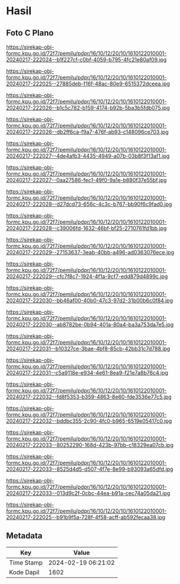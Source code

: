 # Hasil

## Foto C Plano

https://sirekap-obj-formc.kpu.go.id/72f7/pemilu/pdpr/16/10/12/20/10/1610122010001-20240217-222024--b1f227cf-c0bf-4059-b795-4fc21e80af09.jpg

https://sirekap-obj-formc.kpu.go.id/72f7/pemilu/pdpr/16/10/12/20/10/1610122010001-20240217-222025--27885deb-f16f-48ac-80e9-6515372dceea.jpg

https://sirekap-obj-formc.kpu.go.id/72f7/pemilu/pdpr/16/10/12/20/10/1610122010001-20240217-222026--b1c5c782-b159-4174-b92b-5ba3b5fdb075.jpg

https://sirekap-obj-formc.kpu.go.id/72f7/pemilu/pdpr/16/10/12/20/10/1610122010001-20240217-222026--db2ff6ca-f9a7-476f-ab93-c148096ce703.jpg

https://sirekap-obj-formc.kpu.go.id/72f7/pemilu/pdpr/16/10/12/20/10/1610122010001-20240217-222027--4de4afb3-4435-4949-a07b-03b8f3f13af1.jpg

https://sirekap-obj-formc.kpu.go.id/72f7/pemilu/pdpr/16/10/12/20/10/1610122010001-20240217-222027--0aa27586-fec1-49f0-9a1e-b880f37e55bf.jpg

https://sirekap-obj-formc.kpu.go.id/72f7/pemilu/pdpr/16/10/12/20/10/1610122010001-20240217-222028--d27dcd73-656c-4c3c-b767-bb90f6c9fad0.jpg

https://sirekap-obj-formc.kpu.go.id/72f7/pemilu/pdpr/16/10/12/20/10/1610122010001-20240217-222028--c39006fd-1632-46bf-bf25-2710761fd1bb.jpg

https://sirekap-obj-formc.kpu.go.id/72f7/pemilu/pdpr/16/10/12/20/10/1610122010001-20240217-222029--27153637-3eab-40bb-a496-ad0363076ece.jpg

https://sirekap-obj-formc.kpu.go.id/72f7/pemilu/pdpr/16/10/12/20/10/1610122010001-20240217-222029--cfc7f8c7-1924-4f1a-9cf7-edd879d4899c.jpg

https://sirekap-obj-formc.kpu.go.id/72f7/pemilu/pdpr/16/10/12/20/10/1610122010001-20240217-222030--bb46af00-40b0-47c3-97d2-31b00b6c0f84.jpg

https://sirekap-obj-formc.kpu.go.id/72f7/pemilu/pdpr/16/10/12/20/10/1610122010001-20240217-222030--ab8782be-0b94-401a-80a4-ba3a753da7e5.jpg

https://sirekap-obj-formc.kpu.go.id/72f7/pemilu/pdpr/16/10/12/20/10/1610122010001-20240217-222031--b10327ce-3bae-4bf8-85cb-42bb31c7d788.jpg

https://sirekap-obj-formc.kpu.go.id/72f7/pemilu/pdpr/16/10/12/20/10/1610122010001-20240217-222031--c5a9118e-e934-4e61-8ea9-f21e7a8b76c4.jpg

https://sirekap-obj-formc.kpu.go.id/72f7/pemilu/pdpr/16/10/12/20/10/1610122010001-20240217-222032--fd8f5353-b359-4863-8e60-fde3536e77c5.jpg

https://sirekap-obj-formc.kpu.go.id/72f7/pemilu/pdpr/16/10/12/20/10/1610122010001-20240217-222032--bddbc355-2c90-4fc0-b965-6519e05417c0.jpg

https://sirekap-obj-formc.kpu.go.id/72f7/pemilu/pdpr/16/10/12/20/10/1610122010001-20240217-222033--80252290-168d-423b-97bb-c18329ea07cb.jpg

https://sirekap-obj-formc.kpu.go.id/72f7/pemilu/pdpr/16/10/12/20/10/1610122010001-20240217-222033--8525d4d5-d507-4f7e-8e99-b93093a65dfd.jpg

https://sirekap-obj-formc.kpu.go.id/72f7/pemilu/pdpr/16/10/12/20/10/1610122010001-20240217-222033--013d9c2f-0cbc-44ea-b91a-cec74a05da21.jpg

https://sirekap-obj-formc.kpu.go.id/72f7/pemilu/pdpr/16/10/12/20/10/1610122010001-20240217-222025--b91b9f5a-728f-4f58-acff-ab592fecaa38.jpg


## Metadata

| Key        | Value               |
| ---------- | ------------------- |
| Time Stamp | 2024-02-19 06:21:02 |
| Kode Dapil | 1602                |



